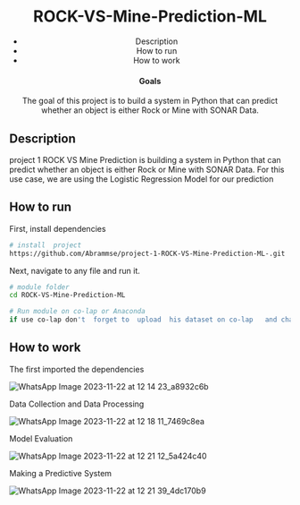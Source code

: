 


<div align="center">    
 
# ROCK-VS-Mine-Prediction-ML   

- Description 
- How to run
- How to work 

#### Goals  
The goal of this project is to build a system in Python that can predict whether an object is either Rock or Mine with SONAR Data. 

  
</div>
 
## Description   
project 1 ROCK VS Mine Prediction is building a system in Python that can predict whether an object is either Rock or Mine with SONAR Data. For this use case, we are using the Logistic Regression Model for our prediction  

## How to run   
First, install dependencies   
```bash
# install  project   
https://github.com/Abrammse/project-1-ROCK-VS-Mine-Prediction-ML-.git
 ```   
 Next, navigate to any file and run it.   
 ```bash
# module folder
cd ROCK-VS-Mine-Prediction-ML

# Run module on co-lap or Anaconda
 if use co-lap don't  forget to  upload  his dataset on co-lap   and change the link dataset


```

##  How to work 

 The first imported the dependencies

![WhatsApp Image 2023-11-22 at 12 14 23_a8932c6b](https://github.com/Abrammse/project-1-ROCK-VS-Mine-Prediction-ML-/assets/77212440/ce3105bc-6aaa-4aca-965c-e4832ab9e0c1)

Data Collection and Data Processing

![WhatsApp Image 2023-11-22 at 12 18 11_7469c8ea](https://github.com/Abrammse/project-1-ROCK-VS-Mine-Prediction-ML-/assets/77212440/53b202d7-a65a-48b3-835a-e8d7df475556)


Model Evaluation


![WhatsApp Image 2023-11-22 at 12 21 12_5a424c40](https://github.com/Abrammse/project-1-ROCK-VS-Mine-Prediction-ML-/assets/77212440/bbb0ef4a-5e04-4ba0-8371-3f8b4101e554)

Making a Predictive System

![WhatsApp Image 2023-11-22 at 12 21 39_4dc170b9](https://github.com/Abrammse/project-1-ROCK-VS-Mine-Prediction-ML-/assets/77212440/12ec6ebb-b0d1-4a42-aa46-2fb5f9136914)



